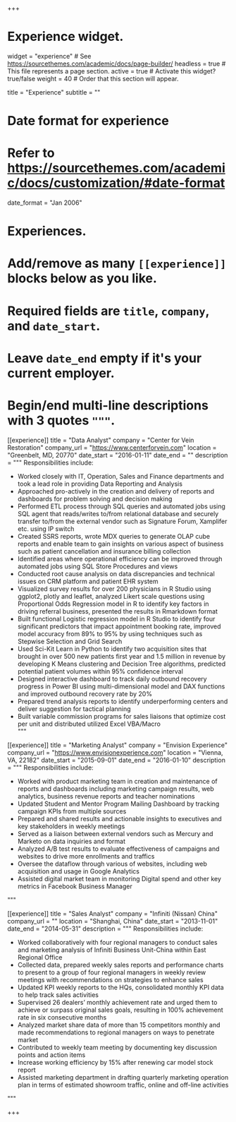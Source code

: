 +++
# Experience widget.
widget = "experience"  # See https://sourcethemes.com/academic/docs/page-builder/
headless = true  # This file represents a page section.
active = true  # Activate this widget? true/false
weight = 40  # Order that this section will appear.

title = "Experience"
subtitle = ""

# Date format for experience
#   Refer to https://sourcethemes.com/academic/docs/customization/#date-format
date_format = "Jan 2006"

# Experiences.
#   Add/remove as many `[[experience]]` blocks below as you like.
#   Required fields are `title`, `company`, and `date_start`.
#   Leave `date_end` empty if it's your current employer.
#   Begin/end multi-line descriptions with 3 quotes `"""`.
[[experience]]
  title = "Data Analyst"
  company = "Center for Vein Restoration"
  company_url = "https://www.centerforvein.com"
  location = "Greenbelt, MD, 20770"
  date_start = "2016-01-11"
  date_end = ""
  description = """
  Responsibilities include:
  * Worked closely with IT, Operation, Sales and Finance departments and took a lead role in providing Data Reporting and Analysis
  * Approached pro-actively in the creation and delivery of reports and dashboards for problem solving and decision making
  * Performed ETL process through SQL queries and automated jobs using SQL agent that reads/writes to/from relational database and securely transfer to/from the external vendor such as Signature Forum, Xamplifer etc. using IP switch
  * Created SSRS reports, wrote MDX queries to generate OLAP cube reports and enable team to gain insights on various aspect of business such as patient cancellation and insurance billing collection
  * Identified areas where operational efficiency can be improved through automated jobs using SQL Store Procedures and views
  * Conducted root cause analysis on data discrepancies and technical issues on CRM platform and patient EHR system
  * Visualized survey results for over 200 physicians in R Studio using ggplot2, plotly and leaflet, analyzed Likert scale questions using Proportional Odds Regression model in R to identify key factors in driving referral business, presented the results in Rmarkdown format
  * Built functional Logistic regression model in R Studio to identify four significant predictors that impact appointment booking rate, improved model accuracy from 89% to 95% by using techniques such as Stepwise Selection and Grid Search
  * Used Sci-Kit Learn in Python to identify two acquisition sites that brought in over 500 new patients first year and 1.5 million in revenue by developing K Means clustering and Decision Tree algorithms, predicted potential patient volumes within 95% confidence interval
  * Designed interactive dashboard to track daily outbound recovery progress in Power BI using multi-dimensional model and DAX functions and improved outbound recovery rate by 20%
  * Prepared trend analysis reports to identify underperforming centers and deliver suggestion for tactical planning
  * Built variable commission programs for sales liaisons that optimize cost per unit and distributed utilized Excel VBA/Macro  
  """

[[experience]]
  title = "Marketing Analyst"
  company = "Envision Experience"
  company_url = "https://www.envisionexperience.com"
  location = "Vienna, VA, 22182"
  date_start = "2015-09-01"
  date_end = "2016-01-10"
  description = """
  Responsibilities include:
  * Worked with product marketing team in creation and maintenance of reports and dashboards including marketing campaign results, web analytics, business revenue reports and teacher nominations
  * Updated Student and Mentor Program Mailing Dashboard by tracking campaign KPIs from multiple sources
  * Prepared and shared results and actionable insights to executives and key stakeholders in weekly meetings
  * Served as a liaison between external vendors such as Mercury and Marketo on data inquiries and format
  * Analyzed A/B test results to evaluate effectiveness of campaigns and websites to drive more enrollments and traffics
  * Oversee the dataflow through various of websites, including web acquisition and usage in Google Analytics
  * Assisted digital market team in monitoring Digital spend and other key metrics in Facebook Business Manager
  
  """

[[experience]]
  title = "Sales Analyst"
  company = "Infiniti (Nissan) China"
  company_url = ""
  location = "Shanghai, China"
  date_start = "2013-11-01"
  date_end = "2014-05-31"
  description = """
  Responsibilities include:
  * Worked collaboratively with four regional managers to conduct sales and marketing analysis of Infiniti
Business Unit-China within East Regional Office
  * Collected data, prepared weekly sales reports and performance charts to present to a group of four regional managers in weekly review meetings with recommendations on strategies to enhance sales
  * Updated KPI weekly reports to the HQs, consolidated monthly KPI data to help track sales activities
  * Supervised 26 dealers’ monthly achievement rate and urged them to achieve or surpass original sales goals, resulting in 100% achievement rate in six consecutive months
  * Analyzed market share data of more than 15 competitors monthly and made recommendations to regional managers on ways to penetrate market
  * Contributed to weekly team meeting by documenting key discussion points and action items
  * Increase working efficiency by 15% after renewing car model stock report
  * Assisted marketing department in drafting quarterly marketing operation plan in terms of estimated showroom traffic, online and off-line activities

  """




+++
